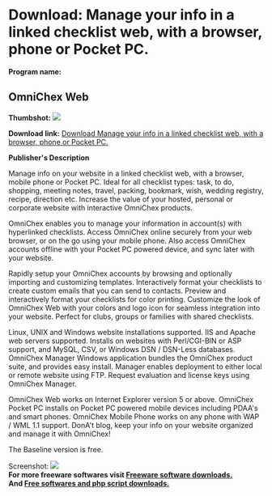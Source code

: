 # Download: Manage your info in a linked checklist web, with a browser, phone or Pocket PC.

**Program name:**

## OmniChex Web

  
**Thumbshot:** ![](http://www.freewarefiles.com/screenshot/omnichexweb_md.gif)   
  
**Download link:** [Download Manage your info in a linked checklist web, with a browser, phone or Pocket PC.](http://freesoftwares.boysofts.com/OmniChex-Web_program_9994.html)  
  


**Publisher's Description**  
  


Manage info on your website in a linked checklist web, with a browser, mobile phone or Pocket PC. Ideal for all checklist types: task, to do, shopping, meeting notes, travel, packing, bookmark, wish, wedding registry, recipe, direction etc. Increase the value of your hosted, personal or corporate website with interactive OmniChex products. 

OmniChex enables you to manage your information in account(s) with hyperlinked checklists. Access OmniChex online securely from your web browser, or on the go using your mobile phone. Also access OmniChex accounts offline with your Pocket PC powered device, and sync later with your website. 

Rapidly setup your OmniChex accounts by browsing and optionally importing and customizing templates. Interactively format your checklists to create custom emails that you can send to contacts. Preview and interactively format your checklists for color printing. Customize the look of OmniChex Web with your colors and logo icon for seamless integration into your website. Perfect for clubs, groups or families with shared checklists. 

Linux, UNIX and Windows website installations supported. IIS and Apache web servers supported. Installs on websites with Perl/CGI-BIN or ASP support, and MySQL, CSV, or Windows DSN / DSN-Less databases. OmniChex Manager Windows application bundles the OmniChex product suite, and provides easy install. Manager enables deployment to either local or remote website using FTP. Request evaluation and license keys using OmniChex Manager. 

OmniChex Web works on Internet Explorer version 5 or above. OmniChex Pocket PC installs on Pocket PC powered mobile devices including PDAA's and smart phones. OmniChex Mobile Phone works on any phone with WAP / WML 1.1 support. DonA't blog, keep your info on your website organized and manage it with OmniChex!

The Baseline version is free. 

  
  
Screenshot: ![](http://www.freewarefiles.com/screenshot/omnichexweb.gif)   
**For more freeware softwares visit [Freeware software downloads.](http://freesoftwares.boysofts.com/)**   
**And [Free softwares and php script downloads.](http://www.boysofts.com/)**
